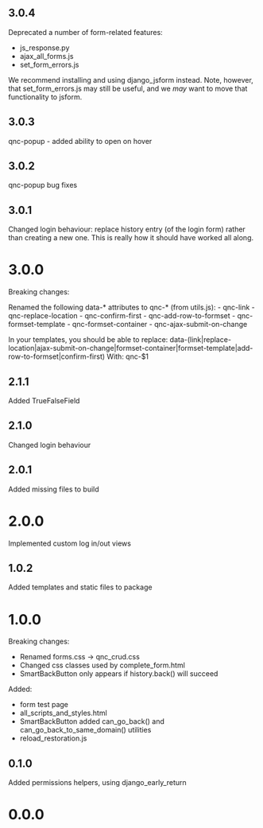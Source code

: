 ## 3.0.4

Deprecated a number of form-related features:
- js_response.py
- ajax_all_forms.js
- set_form_errors.js

We recommend installing and using django_jsform instead. Note, however, that set_form_errors.js may still be useful, and we _may_ want to move that functionality to jsform.

## 3.0.3
qnc-popup - added ability to open on hover

## 3.0.2

qnc-popup bug fixes

## 3.0.1

Changed login behaviour: replace history entry (of the login form) rather than creating a new one.
This is really how it should have worked all along.

# 3.0.0

Breaking changes:

Renamed the following data-* attributes to qnc-* (from utils.js):
    - qnc-link
    - qnc-replace-location
    - qnc-confirm-first
    - qnc-add-row-to-formset
    - qnc-formset-template
    - qnc-formset-container
    - qnc-ajax-submit-on-change

In your templates, you should be able to replace: 
    data-(link|replace-location|ajax-submit-on-change|formset-container|formset-template|add-row-to-formset|confirm-first)
With:
    qnc-$1

## 2.1.1

Added TrueFalseField

## 2.1.0

Changed login behaviour

## 2.0.1

Added missing files to build

# 2.0.0

Implemented custom log in/out views

## 1.0.2

Added templates and static files to package

# 1.0.0

Breaking changes:
- Renamed forms.css -> qnc_crud.css
- Changed css classes used by complete_form.html
- SmartBackButton only appears if history.back() will succeed

Added:
- form test page
- all_scripts_and_styles.html
- SmartBackButton added can_go_back() and can_go_back_to_same_domain() utilities
- reload_restoration.js

## 0.1.0

Added permissions helpers, using django_early_return

# 0.0.0